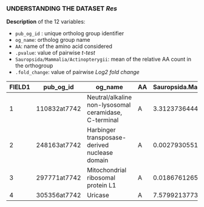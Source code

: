 ### UNDERSTANDING THE DATASET ***Res***
**Description** of the 12 variables:
- `pub_og_id` : unique ortholog group identifier
- `og_name`: ortholog group name
- `AA`: name of the amino acid considered
- `.pvalue`: value of pairwise *t-test*
- `Sauropsida/Mammalia/Actinopterygii`: mean of the relative AA count in the orthogroup
- `.fold_change`: value of pairwise *Log2 fold change*

|FIELD1|pub_og_id   |og_name                                              |AA |Sauropsida.Mammalia.pvalue|Sauropsida.Actinopterygii.pvalue|Mammalia.Actinopterygii.pvalue|Sauropsida      |Mammalia         |Actinopterygii  |Sauropsida.Mammalia.fold_change|Sauropsida.Actinopterygii.fold_change|Mammalia.Actinopterygii.fold_change|
|------|------------|-----------------------------------------------------|---|--------------------------|--------------------------------|------------------------------|----------------|-----------------|----------------|-------------------------------|-------------------------------------|-----------------------------------|
|1     |110832at7742|Neutral/alkaline non-lysosomal ceramidase, C-terminal|A  |3.31237364445973e-05      |0.126728434422038               |1.19100578563185e-06          |47.3116883116883|53.3760683760684 |44.3035714285714|-0.173996397864034             |0.094773641213054                    |0.268770039077088                  |
|2     |248163at7742|Harbinger transposase-derived nuclease domain        |A  |0.00279305517323272       |4.92022541445278e-08            |4.25021782972193e-05          |26.4675324675325|25.6545454545455 |24.3090909090909|0.0450092363983079             |0.122727758902219                    |0.0777185225039115                 |
|3     |297771at7742|Mitochondrial ribosomal protein L1                   |A  |0.0186761265648292        |0.047578647067599               |0.891195752001208             |22.5194805194805|25.2295081967213 |25.1071428571429|-0.16393853623839              |-0.156924314487997                   |0.00701422175039286                |
|4     |305356at7742|Uricase                                              |A  |7.57992137739435e-18      |0.0304423771237756              |8.04208330667319e-22          |13.219512195122 |9.51923076923077 |14.2142857142857|0.473752039909908              |-0.104672661750257                   |-0.578424701660165                 |

